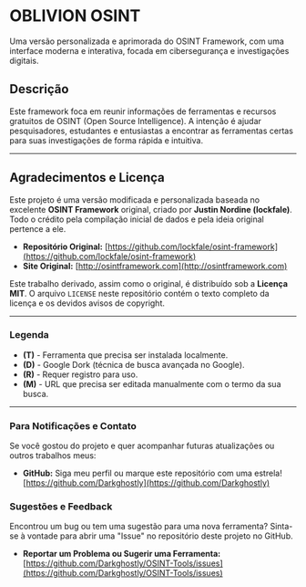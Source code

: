 # OBLIVION OSINT

Uma versão personalizada e aprimorada do OSINT Framework, com uma interface moderna e interativa, focada em cibersegurança e investigações digitais.

## Descrição

Este framework foca em reunir informações de ferramentas e recursos gratuitos de OSINT (Open Source Intelligence). A intenção é ajudar pesquisadores, estudantes e entusiastas a encontrar as ferramentas certas para suas investigações de forma rápida e intuitiva.

---

## Agradecimentos e Licença

Este projeto é uma versão modificada e personalizada baseada no excelente **OSINT Framework** original, criado por **Justin Nordine (lockfale)**. Todo o crédito pela compilação inicial de dados e pela ideia original pertence a ele.

* **Repositório Original:** [https://github.com/lockfale/osint-framework](https://github.com/lockfale/osint-framework)
* **Site Original:** [http://osintframework.com](http://osintframework.com)

Este trabalho derivado, assim como o original, é distribuído sob a **Licença MIT**. O arquivo `LICENSE` neste repositório contém o texto completo da licença e os devidos avisos de copyright.

---

### Legenda

* **(T)** - Ferramenta que precisa ser instalada localmente.
* **(D)** - Google Dork (técnica de busca avançada no Google).
* **(R)** - Requer registro para uso.
* **(M)** - URL que precisa ser editada manualmente com o termo da sua busca.

---

### Para Notificações e Contato

Se você gostou do projeto e quer acompanhar futuras atualizações ou outros trabalhos meus:

* **GitHub:** Siga meu perfil ou marque este repositório com uma estrela! [https://github.com/Darkghostly](https://github.com/Darkghostly)

### Sugestões e Feedback

Encontrou um bug ou tem uma sugestão para uma nova ferramenta? Sinta-se à vontade para abrir uma "Issue" no repositório deste projeto no GitHub.

* **Reportar um Problema ou Sugerir uma Ferramenta:** [https://github.com/Darkghostly/OSINT-Tools/issues](https://github.com/Darkghostly/OSINT-Tools/issues)